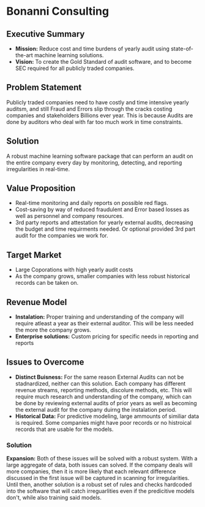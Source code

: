 # Bonanni Consulting

## Executive Summary

- **Mission:** Reduce cost and time burdens of yearly audit using state-of-the-art machine learning solutions.
- **Vision:** To create the Gold Standard of audit software, and to become SEC required for all publicly traded companies.

## Problem Statement

Publicly traded companies need to have costly and time intensive yearly auditsm, and still Fraud and Errors slip through the cracks costing companies and stakeholders Billions ever year. This is because Audits are done by auditors who deal with far too much work in time constraints. 

## Solution

A robust machine learning software package that can perform an audit on the entire company every day by monitoring, detecting, and reporting irregularities in real-time.

## Value Proposition

- Real-time monitoring and daily reports on possible red flags.
- Cost-saving by way of reduced fraudulent and Error based losses as well as personnel and company resources.
- 3rd party reports and attestation for yearly external audits, decreasing the budget and time requirments needed. Or optional provided 3rd part audit for the companies we work for. 

## Target Market

- Large Coporations with high yearly audit costs
- As the company grows, smaller companies with less robust historical records can be taken on. 

## Revenue Model

- **Instalation:** Proper training and understanding of the company will require atleast a year as their external auditor. This will be less needed the more the company grows.
- **Enterprise solutions:** Custom pricing for specific needs in reporting and reports

## Issues to Overcome

- **Distinct Buisness:** For the same reason External Audits can not be stadnardized, neither can this solution. Each company has different revenue streams, reporting methods, discolure methods, etc. This will require much research and understanding of the company, which can be done by reviewing external audits of prior years as well as becoming the external audit for the company duirng the instalation period. 
- **Historical Data:** For predictive modeling, large ammounts of similiar data is required. Some companies might have poor records or no histroical records that are usable for the models. 
### Solution

**Expansion:** Both of these issues will be solved with a robust system. With a large aggregate of data, both issues can solved. If the company deals will more companies, then it is more likely that each relevant difference discussed in the first issue will be captured in scanning for irregularities. Until then, another solution is a robust set of rules and checks hardcoded into the software that will catch irreguarlities even if the predicitive models don't, while also training said models.  